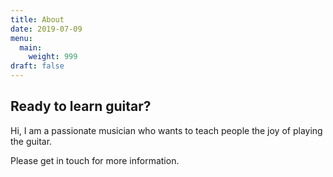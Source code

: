 ```yaml
---
title: About
date: 2019-07-09
menu:
  main:
    weight: 999
draft: false
---
```

## Ready to learn guitar?

Hi, I am a passionate musician who wants to teach people the joy of playing the guitar.

Please get in touch for more information.
